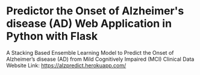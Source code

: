 # Predictor the Onset of Alzheimer's disease (AD) Web Application in Python with Flask
A Stacking Based Ensemble Learning Model to Predict the Onset of Alzheimer’s disease (AD) from Mild Cognitively Impaired (MCI) Clinical Data
Website Link: https://alzpredict.herokuapp.com/  
